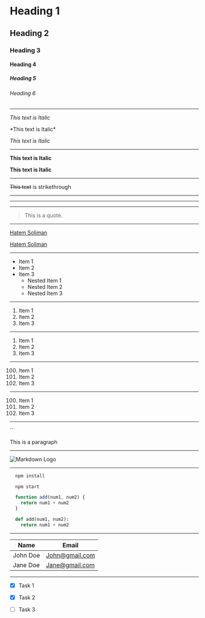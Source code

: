 <!-- Headings -->
# Heading 1
## Heading 2
### Heading 3
#### Heading 4
##### Heading 5
###### Heading 6

---

<!-- Italics -->
*This text is Italic*

\*This text is Italic\*

_This text is Italic_

---

<!-- Strong -->
**This text is Italic**

__This text is Italic__

---

<!--Strikethrough -->
~~This text~~ is strikethrough

---

<!-- Horizontal Rule -->
---
___

<!-- Blockquote -->
>This is a quote.

---

<!-- Links -->
[Hatem Soliman](https://www.fiverr.com/solifuse)

[Hatem Soliman](https://www.fiverr.com/solifuse "CodeNKoffee")

---

<!-- Unordered Lists -->

* Item 1
* Item 2
* Item 3
  * Nested Item 1
  * Nested Item 2
  * Nested Item 3

---

<!-- Ordered Lists -->

1. Item 1
1. Item 2
1. Item 3
---
1. Item 1
2. Item 2
3. Item 3
---
100. Item 1
100. Item 2
100. Item 3
---
100. Item 1
101. Item 2
102. Item 3

---

<!-- Inline Code Block -->
``<p>This is a paragraph</p>

---

<!-- Images -->
![Markdown Logo](https://markdown-here.com/img/icon256.png)

---

<!-- GitHub Markdown -->

<!-- Code Blocks -->
```Bash
  npm install

  npm start
```

```Javascript
  function add(num1, num2) {
    return num1 + num2
  }
```

```Python
  def add(num1, num2):
    return num1 + num2
```

---

<!-- Tables -->
| Name | Email |
| ---- | ----- |
| John Doe | John@gmail.com |
| Jane Doe | Jane@gmail.com |

---

<!-- Task Lists -->
* [x] Task 1
* [x] Task 2
* [ ] Task 3








